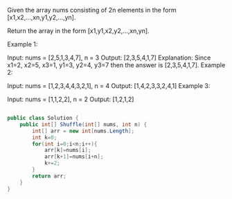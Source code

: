 Given the array nums consisting of 2n elements in the form [x1,x2,...,xn,y1,y2,...,yn].

Return the array in the form [x1,y1,x2,y2,...,xn,yn].

 

Example 1:

Input: nums = [2,5,1,3,4,7], n = 3
Output: [2,3,5,4,1,7] 
Explanation: Since x1=2, x2=5, x3=1, y1=3, y2=4, y3=7 then the answer is [2,3,5,4,1,7].
Example 2:

Input: nums = [1,2,3,4,4,3,2,1], n = 4
Output: [1,4,2,3,3,2,4,1]
Example 3:

Input: nums = [1,1,2,2], n = 2
Output: [1,2,1,2]
 
```csharp

public class Solution {
    public int[] Shuffle(int[] nums, int n) {
        int[] arr = new int[nums.Length];
        int k=0;
        for(int i=0;i<n;i++){
            arr[k]=nums[i];
            arr[k+1]=nums[i+n];
            k+=2;
        }
        return arr;
    }
}
